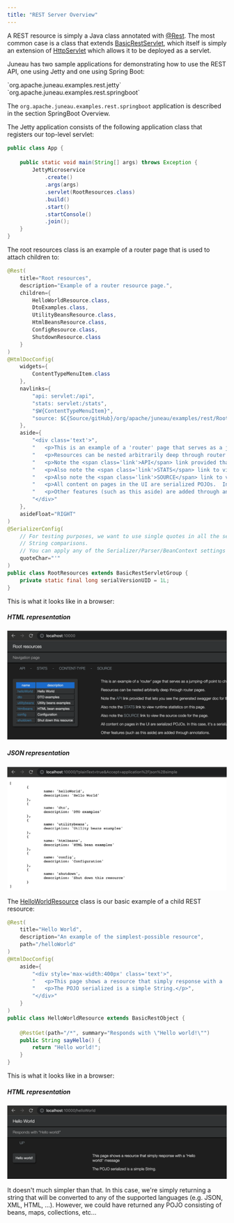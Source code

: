 ```yaml
---
title: "REST Server Overview"
---
```


A REST resource is simply a Java class annotated with [@Rest]({{API_DOCS}}/org/apache/juneau/rest/annotation/Rest.html).
The most common case is a class that extends [BasicRestServlet]({{API_DOCS}}/org/apache/juneau/rest/servlet/BasicRestServlet.html), which itself is simply an extension of [HttpServlet]({{API_DOCS}}/jakarta/servlet/http/HttpServlet.html) which allows it to be deployed as a servlet.

Juneau has two sample applications for demonstrating how to use the REST API, one using Jetty and one using Spring Boot:

<tree>
<node-0><java-package>`org.apache.juneau.examples.rest.jetty`</java-package></node-0>
<node-0><java-package>`org.apache.juneau.examples.rest.springboot`</java-package></node-0>
</tree>

The `org.apache.juneau.examples.rest.springboot` application is described in the section SpringBoot Overview.

The Jetty application consists of the following application class that registers our top-level servlet:

```java
public class App {

    public static void main(String[] args) throws Exception {
        JettyMicroservice
            .create()
            .args(args)
            .servlet(RootResources.class)
            .build()
            .start()
            .startConsole()
            .join();
    }
}
```

The root resources class is an example of a router page that is used to attach children to:

```java
@Rest(
    title="Root resources",
    description="Example of a router resource page.",
    children={
        HelloWorldResource.class,
        DtoExamples.class,
        UtilityBeansResource.class,
        HtmlBeansResource.class,
        ConfigResource.class,
        ShutdownResource.class
    }
)
@HtmlDocConfig(
    widgets={
        ContentTypeMenuItem.class
    },
    navlinks={
        "api: servlet:/api",
        "stats: servlet:/stats",
        "$W{ContentTypeMenuItem}",
        "source: $C{Source/gitHub}/org/apache/juneau/examples/rest/RootResources.java"
    },
    aside={
        "<div class='text'>",
        "	<p>This is an example of a 'router' page that serves as a jumping-off point to child resources.</p>",
        "	<p>Resources can be nested arbitrarily deep through router pages.</p>",
        "	<p>Note the <span class='link'>API</span> link provided that lets you see the generated swagger doc for this page.</p>",
        "	<p>Also note the <span class='link'>STATS</span> link to view runtime statistics on this page.</p>",
        "	<p>Also note the <span class='link'>SOURCE</span> link to view the source code for the page.</p>",
        "	<p>All content on pages in the UI are serialized POJOs.  In this case, it's a serialized array of beans with 2 properties, 'name' and 'description'.</p>",
        "	<p>Other features (such as this aside) are added through annotations.</p>",
        "</div>"
    },
    asideFloat="RIGHT"
)
@SerializerConfig(
    // For testing purposes, we want to use single quotes in all the serializers so it's easier to do simple
    // String comparisons.
    // You can apply any of the Serializer/Parser/BeanContext settings this way.
    quoteChar="'"
)
public class RootResources extends BasicRestServletGroup {
    private static final long serialVersionUID = 1L;
}
```

This is what it looks like in a browser:

##### HTML representation

![Root Resources HTML](/img/doc-files/jrs.Overview.RootResources.png)

##### JSON representation

![Root Resources JSON](/img/doc-files/jrs.Overview.RootResources.json.png)

The [HelloWorldResource]({{API_DOCS}}/org/apache/juneau/examples/rest/HelloWorldResource.html) class is our basic example of a child REST resource:

```java
@Rest(
    title="Hello World",
    description="An example of the simplest-possible resource",
    path="/helloWorld"
)
@HtmlDocConfig(
    aside={
        "<div style='max-width:400px' class='text'>",
        "	<p>This page shows a resource that simply response with a 'Hello world!' message</p>",
        "	<p>The POJO serialized is a simple String.</p>",
        "</div>"
    }
)
public class HelloWorldResource extends BasicRestObject {

    @RestGet(path="/*", summary="Responds with \"Hello world!\"")
    public String sayHello() {
        return "Hello world!";
    }
}
```

This is what it looks like in a browser:

##### HTML representation

![Hello World Resource HTML](/img/doc-files/jrs.Overview.HelloWorldResource.png)

It doesn't much simpler than that.
In this case, we're simply returning a string that will be converted to any of the supported languages (e.g. JSON, XML, HTML, ...).
However, we could have returned any POJO consisting of beans, maps, collections, etc...